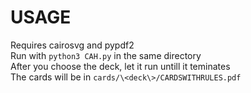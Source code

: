 # USAGE
Requires cairosvg and pypdf2<br />
Run with `python3 CAH.py` in the same directory<br />
After you choose the deck, let it run untill it teminates<br />
The cards will be in `cards/\<deck\>/CARDSWITHRULES.pdf`
